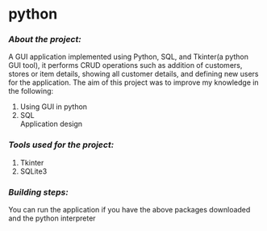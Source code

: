 # python

<h3><em>About the project:</em> </h3>

A GUI application implemented using Python, SQL, and Tkinter(a
python GUI tool), it performs CRUD operations such as addition of
customers, stores or item details, showing all customer details, and
defining new users for the application. The aim of this project was to
improve my knowledge in the following:
<ol>
<li>Using GUI in python</li>
<li>SQL</li>
</li>Application design</li>
</ol>

<h3><em>Tools used for the project:</em> </h3>
<ol>
<li>Tkinter</li>
<li>SQLite3</li>
</ol>

<h3><em> Building steps:</em> </h3>
You can run the application if you have the above packages downloaded and the python interpreter 



